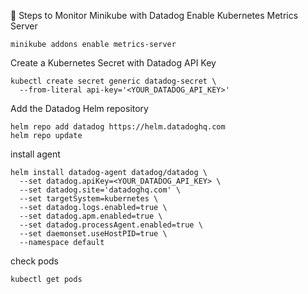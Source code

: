 🚀 Steps to Monitor Minikube with Datadog
Enable Kubernetes Metrics Server
````
minikube addons enable metrics-server
````
Create a Kubernetes Secret with Datadog API Key
````
kubectl create secret generic datadog-secret \
  --from-literal api-key='<YOUR_DATADOG_API_KEY>'
````
Add the Datadog Helm repository
````
helm repo add datadog https://helm.datadoghq.com
helm repo update

````
install agent
````
helm install datadog-agent datadog/datadog \
  --set datadog.apiKey=<YOUR_DATADOG_API_KEY> \
  --set datadog.site='datadoghq.com' \
  --set targetSystem=kubernetes \
  --set datadog.logs.enabled=true \
  --set datadog.apm.enabled=true \
  --set datadog.processAgent.enabled=true \
  --set daemonset.useHostPID=true \
  --namespace default
````
check pods
````
kubectl get pods
````
